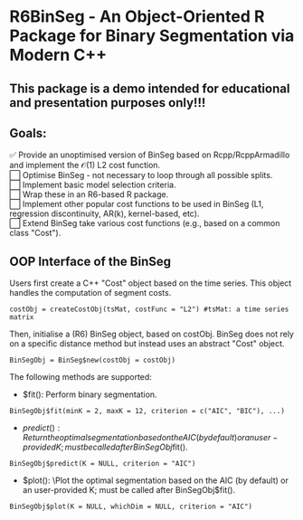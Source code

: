 # R6BinSeg - An Object-Oriented R Package for Binary Segmentation via Modern C++

## This package is a demo intended for educational and presentation purposes only!!!

## Goals:

✅ Provide an unoptimised version of BinSeg based on Rcpp/RcppArmadillo and implement the $\mathcal{O}(1)$ L2 cost function.  
⬜ Optimise BinSeg - not necessary to loop through all possible splits.  
⬜ Implement basic model selection criteria.  
⬜ Wrap these in an R6-based R package.  
⬜ Implement other popular cost functions to be used in BinSeg (L1, regression discontinuity, AR(k), kernel-based, etc).  
⬜ Extend BinSeg take various cost functions (e.g., based on a common class "Cost").  

## OOP Interface of the BinSeg

Users first create a C++ "Cost" object based on the time series. This object handles the computation of segment costs. 

```
costObj = createCostObj(tsMat, costFunc = "L2") #tsMat: a time series matrix
```
Then, initialise a (R6) BinSeg object, based on costObj. BinSeg does not rely on a specific distance method but instead uses an abstract "Cost" object.
```
BinSegObj = BinSeg$new(costObj = costObj)
```
The following methods are supported:

- $fit(): Perform binary segmentation.
```
BinSegObj$fit(minK = 2, maxK = 12, criterion = c("AIC", "BIC"), ...) 
```
- $predict(): Return the optimal segmentation based on the AIC (by default) or an user-provided K; must be called after BinSegObj$fit().
```
BinSegObj$predict(K = NULL, criterion = "AIC")
```
- $plot(): \Plot the optimal segmentation based on the AIC (by default) or an user-provided K; must be called after BinSegObj$fit().
```
BinSegObj$plot(K = NULL, whichDim = NULL, criterion = "AIC") 
```
